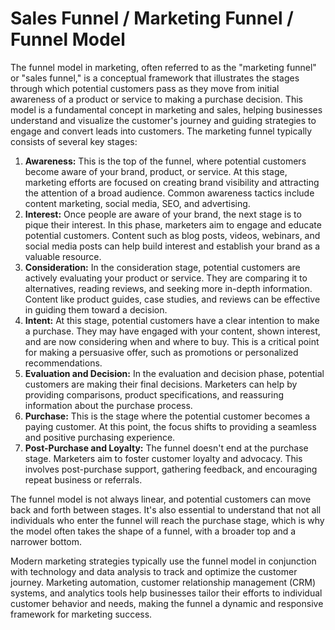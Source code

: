 # Sales Funnel / Marketing Funnel / Funnel Model

The funnel model in marketing, often referred to as the "marketing funnel" or "sales funnel," is a conceptual framework that illustrates the stages through which potential customers pass as they move from initial awareness of a product or service to making a purchase decision. This model is a fundamental concept in marketing and sales, helping businesses understand and visualize the customer's journey and guiding strategies to engage and convert leads into customers. The marketing funnel typically consists of several key stages:

1. **Awareness:** This is the top of the funnel, where potential customers become aware of your brand, product, or service. At this stage, marketing efforts are focused on creating brand visibility and attracting the attention of a broad audience. Common awareness tactics include content marketing, social media, SEO, and advertising.
2. **Interest:** Once people are aware of your brand, the next stage is to pique their interest. In this phase, marketers aim to engage and educate potential customers. Content such as blog posts, videos, webinars, and social media posts can help build interest and establish your brand as a valuable resource.
3. **Consideration:** In the consideration stage, potential customers are actively evaluating your product or service. They are comparing it to alternatives, reading reviews, and seeking more in-depth information. Content like product guides, case studies, and reviews can be effective in guiding them toward a decision.
4. **Intent:** At this stage, potential customers have a clear intention to make a purchase. They may have engaged with your content, shown interest, and are now considering when and where to buy. This is a critical point for making a persuasive offer, such as promotions or personalized recommendations.
5. **Evaluation and Decision:** In the evaluation and decision phase, potential customers are making their final decisions. Marketers can help by providing comparisons, product specifications, and reassuring information about the purchase process.
6. **Purchase:** This is the stage where the potential customer becomes a paying customer. At this point, the focus shifts to providing a seamless and positive purchasing experience.
7. **Post-Purchase and Loyalty:** The funnel doesn't end at the purchase stage. Marketers aim to foster customer loyalty and advocacy. This involves post-purchase support, gathering feedback, and encouraging repeat business or referrals.

The funnel model is not always linear, and potential customers can move back and forth between stages. It's also essential to understand that not all individuals who enter the funnel will reach the purchase stage, which is why the model often takes the shape of a funnel, with a broader top and a narrower bottom.

Modern marketing strategies typically use the funnel model in conjunction with technology and data analysis to track and optimize the customer journey. Marketing automation, customer relationship management (CRM) systems, and analytics tools help businesses tailor their efforts to individual customer behavior and needs, making the funnel a dynamic and responsive framework for marketing success.